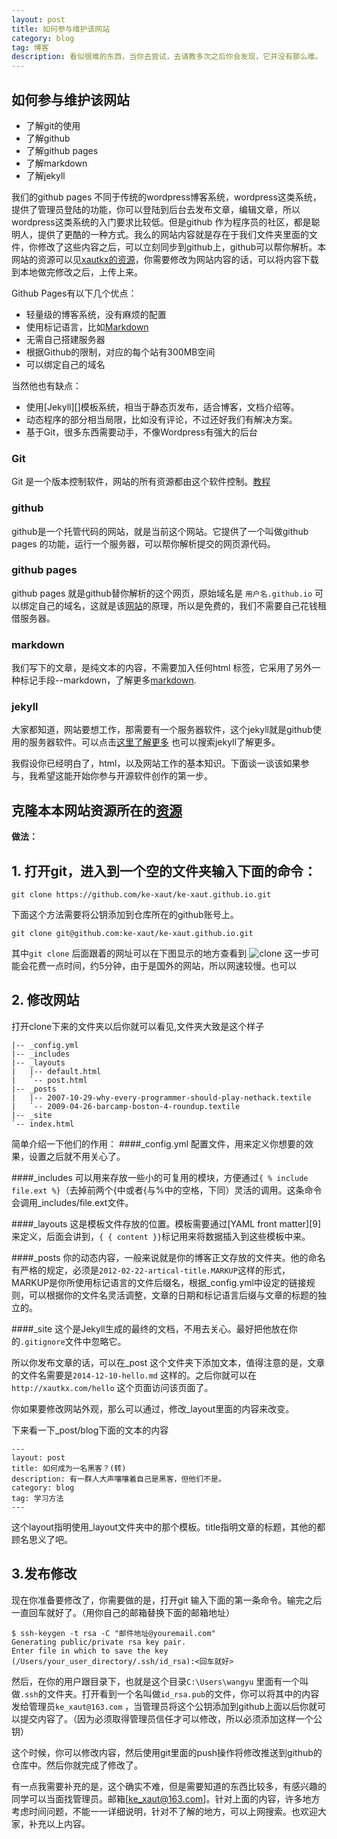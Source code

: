 ```yaml
---
layout: post
title: 如何参与维护该网站
category: blog
tag: 博客
description: 看似很难的东西，当你去尝试，去请教多次之后你会发现，它并没有那么难。
---
```



## 如何参与维护该网站

+ 了解git的使用
+ 了解github
+ 了解github pages
+ 了解markdown
+ 了解jekyll

我们的github pages 不同于传统的wordpress博客系统，wordpress这类系统，提供了管理员登陆的功能，你可以登陆到后台去发布文章，编辑文章，所以wordpress这类系统的入门要求比较低。但是github 作为程序员的社区，都是聪明人，提供了更酷的一种方式。我么的网站内容就是存在于我们文件夹里面的文件，你修改了这些内容之后，可以立刻同步到github上，github可以帮你解析。本网站的资源可以见[xautkx的资源](https://github.com/ke-xaut/ke-xaut.github.io)，你需要修改为网站内容的话，可以将内容下载到本地做完修改之后，上传上来。

Github Pages有以下几个优点：


+ 轻量级的博客系统，没有麻烦的配置
+ 使用标记语言，比如[Markdown](http://markdown.tw)
+ 无需自己搭建服务器
+ 根据Github的限制，对应的每个站有300MB空间
+ 可以绑定自己的域名

当然他也有缺点：

* 使用[Jekyll][]模板系统，相当于静态页发布，适合博客，文档介绍等。
* 动态程序的部分相当局限，比如没有评论，不过还好我们有解决方案。
* 基于Git，很多东西需要动手，不像Wordpress有强大的后台


### Git
Git 是一个版本控制软件，网站的所有资源都由这个软件控制。[教程](http://www.liaoxuefeng.com/wiki/0013739516305929606dd18361248578c67b8067c8c017b000)

### github 
github是一个托管代码的网站，就是当前这个网站。它提供了一个叫做github pages 的功能，运行一个服务器，可以帮你解析提交的网页源代码。

### github pages
github pages 就是github替你解析的这个网页，原始域名是 `用户名.github.io` 可以绑定自己的域名，这就是该[网站](http://xautkx.com)的原理，所以是免费的，我们不需要自己花钱租借服务器。

### markdown

我们写下的文章，是纯文本的内容，不需要加入任何html 标签，它采用了另外一种标记手段--markdown，了解更多[markdown](http://www.jianshu.com/p/468f111d8fd3).

### jekyll
大家都知道，网站要想工作，那需要有一个服务器软件，这个jekyll就是github使用的服务器软件。可以点击[这里了解更多](http://jekyllrb.com/) 也可以搜索jekyll了解更多。

我假设你已经明白了，html，以及网站工作的基本知识。下面谈一谈该如果参与，我希望这能开始你参与开源软件创作的第一步。

## 克隆本本网站资源所在的[资源](https://github.com/ke-xaut/ke-xaut.github.io)

**做法：**

## 1. 打开git，进入到一个空的文件夹输入下面的命令：

`git clone https://github.com/ke-xaut/ke-xaut.github.io.git`

下面这个方法需要将公钥添加到仓库所在的github账号上。

`git clone git@github.com:ke-xaut/ke-xaut.github.io.git`

其中`git clone` 后面跟着的网址可以在下图显示的地方查看到
![clone](http://xautkx.com/images/blog/howto/clone.png)
这一步可能会花费一点时间，约5分钟，由于是国外的网站，所以网速较慢。也可以

## 2. 修改网站

打开clone下来的文件夹以后你就可以看见,文件夹大致是这个样子


	|-- _config.yml
    |-- _includes
    |-- _layouts
    |   |-- default.html
    |   `-- post.html
    |-- _posts
    |   |-- 2007-10-29-why-every-programmer-should-play-nethack.textile
    |   `-- 2009-04-26-barcamp-boston-4-roundup.textile
    |-- _site
    `-- index.html

简单介绍一下他们的作用：
####_config.yml
配置文件，用来定义你想要的效果，设置之后就不用关心了。

####_includes
可以用来存放一些小的可复用的模块，方便通过`{ % include file.ext %}`（去掉前两个{中或者{与%中的空格，下同）灵活的调用。这条命令会调用_includes/file.ext文件。

####_layouts
这是模板文件存放的位置。模板需要通过[YAML front matter][9]来定义，后面会讲到，`{ { content }}`标记用来将数据插入到这些模板中来。

####_posts
你的动态内容，一般来说就是你的博客正文存放的文件夹。他的命名有严格的规定，必须是`2012-02-22-artical-title.MARKUP`这样的形式，MARKUP是你所使用标记语言的文件后缀名，根据_config.yml中设定的链接规则，可以根据你的文件名灵活调整，文章的日期和标记语言后缀与文章的标题的独立的。

####_site
这个是Jekyll生成的最终的文档，不用去关心。最好把他放在你的`.gitignore`文件中忽略它。

所以你发布文章的话，可以在_post 这个文件夹下添加文本，值得注意的是，文章的文件名需要是`2014-12-10-hello.md` 这样的。之后你就可以在`http://xautkx.com/hello` 这个页面访问该页面了。

你如果要修改网站外观，那么可以通过，修改_layout里面的内容来改变。

下来看一下_post/blog下面的文本的内容

	---
	layout: post
	title: 如何成为一名黑客？(转)
	description: 有一群人大声嚷嚷着自己是黑客，但他们不是。
	category: blog
	tag: 学习方法
	---

这个layout指明使用_layout文件夹中的那个模板。title指明文章的标题，其他的都顾名思义了吧。


## 3.发布修改

现在你准备要修改了，你需要做的是，打开git 输入下面的第一条命令。输完之后一直回车就好了。（用你自己的邮箱替换下面的邮箱地址）

 	$ ssh-keygen -t rsa -C "邮件地址@youremail.com"
    Generating public/private rsa key pair.
    Enter file in which to save the key (/Users/your_user_directory/.ssh/id_rsa):<回车就好>

然后，在你的用户跟目录下，也就是这个目录`C:\Users\wangyu` 里面有一个叫做`.ssh`的文件夹。打开看到一个名叫做`id_rsa.pub`的文件，你可以将其中的内容发给管理员`ke_xaut@163.com` ，当管理员将这个公钥添加到github上面以后你就可以提交内容了。（因为必须取得管理员信任才可以修改，所以必须添加这样一个公钥）


这个时候，你可以修改内容，然后使用git里面的push操作将修改推送到github的仓库中。然后你就完成了修改了。

有一点我需要补充的是，这个确实不难，但是需要知道的东西比较多，有感兴趣的同学可以当面找管理员。邮箱[ke_xaut@163.com]。针对上面的内容，许多地方考虑时间问题，不能一一详细说明，针对不了解的地方，可以上网搜索。也欢迎大家，补充以上内容。
